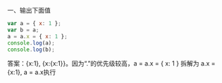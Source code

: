 一、输出下面值
```js
var a = { x: 1 };
var b = a;
a = a.x = { x: 1 };
console.log(a);
console.log(b);
```
答案：{x:1}, {x:{x:1}}。因为“.”的优先级较高，a = a.x = { x: 1 } 拆解为 a.x = {x:1}, a = a.x执行
